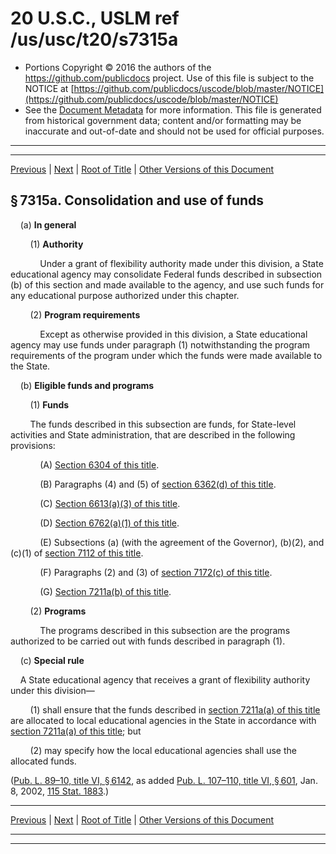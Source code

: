 ---
---

# 20 U.S.C., USLM ref /us/usc/t20/s7315a

* Portions Copyright © 2016 the authors of the https://github.com/publicdocs project.
  Use of this file is subject to the NOTICE at [https://github.com/publicdocs/uscode/blob/master/NOTICE](https://github.com/publicdocs/uscode/blob/master/NOTICE)
* See the [Document Metadata](././../../../../../../../..//README.md) for more information.
  This file is generated from historical government data; content and/or formatting may be inaccurate and out-of-date and should not be used for official purposes.

----------
----------

[Previous](./../../../../../../../..//us/usc/t20/ch70/schVI/ptA/spt3/dA/m__us_usc_t20_s7315.md) | [Next](./../../../../../../../..//us/usc/t20/ch70/schVI/ptA/spt3/dA/m__us_usc_t20_s7315b.md) | [Root of Title](./../../../../../../../../) | [Other Versions of this Document](https://publicdocs.github.io/go/links?ns=uslm&ref=%2Fus%2Fusc%2Ft20%2Fs7315a)

## § 7315a. Consolidation and use of funds

    (a) __In general__ 

        (1) __Authority__ 

            Under a grant of flexibility authority made under this division, a State educational agency may consolidate Federal funds described in subsection (b) of this section and made available to the agency, and use such funds for any educational purpose authorized under this chapter.

        (2) __Program requirements__ 

            Except as otherwise provided in this division, a State educational agency may use funds under paragraph (1) notwithstanding the program requirements of the program under which the funds were made available to the State.

    (b) __Eligible funds and programs__ 

        (1) __Funds__ 

        The funds described in this subsection are funds, for State-level activities and State administration, that are described in the following provisions:

            (A) [Section 6304 of this title][/us/usc/t20/s6304].

            (B) Paragraphs (4) and (5) of [section 6362(d) of this title][/us/usc/t20/s6362/d].

            (C) [Section 6613(a)(3) of this title][/us/usc/t20/s6613/a/3].

            (D) [Section 6762(a)(1) of this title][/us/usc/t20/s6762/a/1].

            (E) Subsections (a) (with the agreement of the Governor), (b)(2), and (c)(1) of [section 7112 of this title][/us/usc/t20/s7112].

            (F) Paragraphs (2) and (3) of [section 7172(c) of this title][/us/usc/t20/s7172/c].

            (G) [Section 7211a(b) of this title][/us/usc/t20/s7211a/b].

        (2) __Programs__ 

            The programs described in this subsection are the programs authorized to be carried out with funds described in paragraph (1).

    (c) __Special rule__ 

    A State educational agency that receives a grant of flexibility authority under this division—

        (1) shall ensure that the funds described in [section 7211a(a) of this title][/us/usc/t20/s7211a/a] are allocated to local educational agencies in the State in accordance with [section 7211a(a) of this title][/us/usc/t20/s7211a/a]; but

        (2) may specify how the local educational agencies shall use the allocated funds.

([Pub. L. 89–10, title VI, § 6142][/us/pl/89/10/s6142], as added [Pub. L. 107–110, title VI, § 601][/us/pl/107/110/s601], Jan. 8, 2002, [115 Stat. 1883][/us/stat/115/1883].)

----------

[Previous](./../../../../../../../..//us/usc/t20/ch70/schVI/ptA/spt3/dA/m__us_usc_t20_s7315.md) | [Next](./../../../../../../../..//us/usc/t20/ch70/schVI/ptA/spt3/dA/m__us_usc_t20_s7315b.md) | [Root of Title](./../../../../../../../../) | [Other Versions of this Document](https://publicdocs.github.io/go/links?ns=uslm&ref=%2Fus%2Fusc%2Ft20%2Fs7315a)

----------
----------

[/us/usc/t20/s6304]: https://publicdocs.github.io/go/links?ns=uslm&ref=%2Fus%2Fusc%2Ft20%2Fs6304
[/us/usc/t20/s6362/d]: https://publicdocs.github.io/go/links?ns=uslm&ref=%2Fus%2Fusc%2Ft20%2Fs6362%2Fd
[/us/usc/t20/s6613/a/3]: https://publicdocs.github.io/go/links?ns=uslm&ref=%2Fus%2Fusc%2Ft20%2Fs6613%2Fa%2F3
[/us/usc/t20/s6762/a/1]: https://publicdocs.github.io/go/links?ns=uslm&ref=%2Fus%2Fusc%2Ft20%2Fs6762%2Fa%2F1
[/us/usc/t20/s7112]: https://publicdocs.github.io/go/links?ns=uslm&ref=%2Fus%2Fusc%2Ft20%2Fs7112
[/us/usc/t20/s7172/c]: https://publicdocs.github.io/go/links?ns=uslm&ref=%2Fus%2Fusc%2Ft20%2Fs7172%2Fc
[/us/usc/t20/s7211a/b]: https://publicdocs.github.io/go/links?ns=uslm&ref=%2Fus%2Fusc%2Ft20%2Fs7211a%2Fb
[/us/usc/t20/s7211a/a]: https://publicdocs.github.io/go/links?ns=uslm&ref=%2Fus%2Fusc%2Ft20%2Fs7211a%2Fa
[/us/usc/t20/s7211a/a]: https://publicdocs.github.io/go/links?ns=uslm&ref=%2Fus%2Fusc%2Ft20%2Fs7211a%2Fa
[/us/pl/89/10/s6142]: https://publicdocs.github.io/go/links?ns=uslm&ref=%2Fus%2Fpl%2F89%2F10%2Fs6142
[/us/pl/107/110/s601]: https://publicdocs.github.io/go/links?ns=uslm&ref=%2Fus%2Fpl%2F107%2F110%2Fs601
[/us/stat/115/1883]: https://publicdocs.github.io/go/links?ns=uslm&ref=%2Fus%2Fstat%2F115%2F1883


